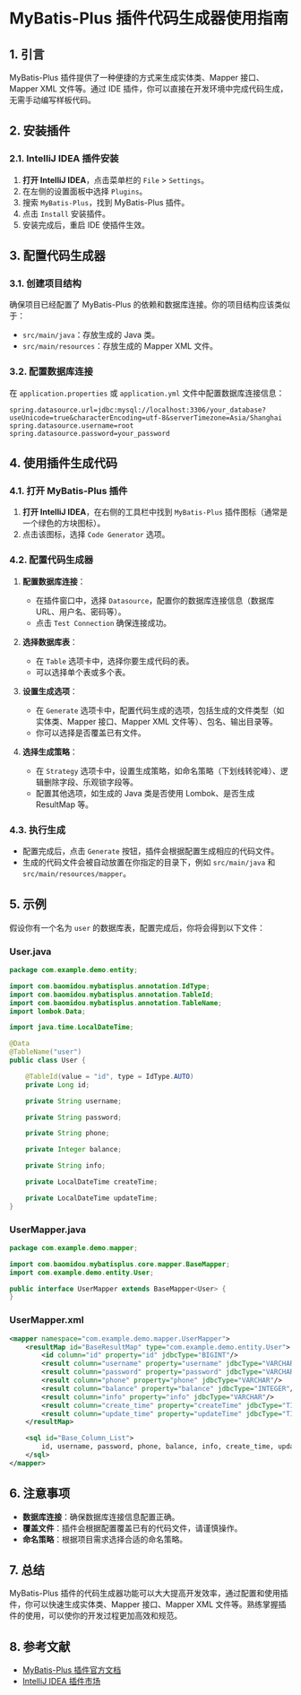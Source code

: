 # MyBatis-Plus 插件代码生成器使用指南

## 1. 引言

MyBatis-Plus 插件提供了一种便捷的方式来生成实体类、Mapper 接口、Mapper XML 文件等。通过 IDE 插件，你可以直接在开发环境中完成代码生成，无需手动编写样板代码。

## 2. 安装插件

### 2.1. IntelliJ IDEA 插件安装

1. **打开 IntelliJ IDEA**，点击菜单栏的 `File` > `Settings`。
2. 在左侧的设置面板中选择 `Plugins`。
3. 搜索 `MyBatis-Plus`，找到 MyBatis-Plus 插件。
4. 点击 `Install` 安装插件。
5. 安装完成后，重启 IDE 使插件生效。

## 3. 配置代码生成器

### 3.1. 创建项目结构

确保项目已经配置了 MyBatis-Plus 的依赖和数据库连接。你的项目结构应该类似于：

- `src/main/java`：存放生成的 Java 类。
- `src/main/resources`：存放生成的 Mapper XML 文件。

### 3.2. 配置数据库连接

在 `application.properties` 或 `application.yml` 文件中配置数据库连接信息：

```properties
spring.datasource.url=jdbc:mysql://localhost:3306/your_database?useUnicode=true&characterEncoding=utf-8&serverTimezone=Asia/Shanghai
spring.datasource.username=root
spring.datasource.password=your_password
```

## 4. 使用插件生成代码

### 4.1. 打开 MyBatis-Plus 插件

1. **打开 IntelliJ IDEA**，在右侧的工具栏中找到 `MyBatis-Plus` 插件图标（通常是一个绿色的方块图标）。
2. 点击该图标，选择 `Code Generator` 选项。

### 4.2. 配置代码生成器

1. **配置数据库连接**：
    - 在插件窗口中，选择 `Datasource`，配置你的数据库连接信息（数据库 URL、用户名、密码等）。
    - 点击 `Test Connection` 确保连接成功。

2. **选择数据库表**：
    - 在 `Table` 选项卡中，选择你要生成代码的表。
    - 可以选择单个表或多个表。

3. **设置生成选项**：
    - 在 `Generate` 选项卡中，配置代码生成的选项，包括生成的文件类型（如实体类、Mapper 接口、Mapper XML 文件等）、包名、输出目录等。
    - 你可以选择是否覆盖已有文件。

4. **选择生成策略**：
    - 在 `Strategy` 选项卡中，设置生成策略，如命名策略（下划线转驼峰）、逻辑删除字段、乐观锁字段等。
    - 配置其他选项，如生成的 Java 类是否使用 Lombok、是否生成 ResultMap 等。

### 4.3. 执行生成

- 配置完成后，点击 `Generate` 按钮，插件会根据配置生成相应的代码文件。
- 生成的代码文件会被自动放置在你指定的目录下，例如 `src/main/java` 和 `src/main/resources/mapper`。

## 5. 示例

假设你有一个名为 `user` 的数据库表，配置完成后，你将会得到以下文件：

### User.java

```java
package com.example.demo.entity;

import com.baomidou.mybatisplus.annotation.IdType;
import com.baomidou.mybatisplus.annotation.TableId;
import com.baomidou.mybatisplus.annotation.TableName;
import lombok.Data;

import java.time.LocalDateTime;

@Data
@TableName("user")
public class User {

    @TableId(value = "id", type = IdType.AUTO)
    private Long id;

    private String username;

    private String password;

    private String phone;

    private Integer balance;

    private String info;

    private LocalDateTime createTime;

    private LocalDateTime updateTime;
}
```

### UserMapper.java

```java
package com.example.demo.mapper;

import com.baomidou.mybatisplus.core.mapper.BaseMapper;
import com.example.demo.entity.User;

public interface UserMapper extends BaseMapper<User> {
}
```

### UserMapper.xml

```xml
<mapper namespace="com.example.demo.mapper.UserMapper">
    <resultMap id="BaseResultMap" type="com.example.demo.entity.User">
        <id column="id" property="id" jdbcType="BIGINT"/>
        <result column="username" property="username" jdbcType="VARCHAR"/>
        <result column="password" property="password" jdbcType="VARCHAR"/>
        <result column="phone" property="phone" jdbcType="VARCHAR"/>
        <result column="balance" property="balance" jdbcType="INTEGER"/>
        <result column="info" property="info" jdbcType="VARCHAR"/>
        <result column="create_time" property="createTime" jdbcType="TIMESTAMP"/>
        <result column="update_time" property="updateTime" jdbcType="TIMESTAMP"/>
    </resultMap>

    <sql id="Base_Column_List">
        id, username, password, phone, balance, info, create_time, update_time
    </sql>
</mapper>
```

## 6. 注意事项

- **数据库连接**：确保数据库连接信息配置正确。
- **覆盖文件**：插件会根据配置覆盖已有的代码文件，请谨慎操作。
- **命名策略**：根据项目需求选择合适的命名策略。

## 7. 总结

MyBatis-Plus 插件的代码生成器功能可以大大提高开发效率，通过配置和使用插件，你可以快速生成实体类、Mapper 接口、Mapper XML 文件等。熟练掌握插件的使用，可以使你的开发过程更加高效和规范。

## 8. 参考文献

- [MyBatis-Plus 插件官方文档](https://mybatis.plus/guide/generator.html)
- [IntelliJ IDEA 插件市场](https://plugins.jetbrains.com/)
